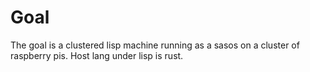 # Goal

The goal is a clustered lisp machine running as a sasos on a cluster of raspberry pis. Host lang under lisp is rust.